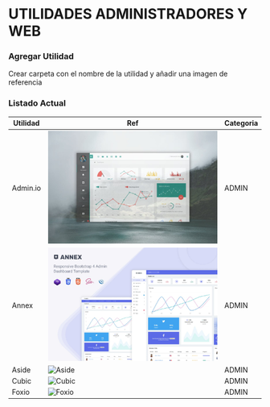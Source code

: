 # UTILIDADES ADMINISTRADORES Y WEB

### Agregar Utilidad
Crear carpeta con el nombre de la utilidad y añadir una imagen de referencia

### Listado Actual

| Utilidad | Ref | Categoria|
| ------ | ------ | ------ |
| Admin.io | ![Admin.io](/Administradores/Admin.io/98496086-b6ed-42cc-b2c3-4dd68de704de.jpeg "Admin.io") | ADMIN  |
| Annex | ![Annex](/Administradores/Annex/a40bc87d-43a8-4967-8093-2c6423091e9f.jpeg "Annex") | ADMIN  |
| Aside | ![Aside](/Administradores/Admin.io/112c1875-a12b-4843-b2c6-2c6b1d458f2a.jpeg "Admin.io") | ADMIN  |
| Cubic | ![Cubic](/Administradores/Admin.io/9672a22d-eba5-43b3-8024-94e1201de513.jpeg "Admin.io") | ADMIN  |
| Foxio | ![Foxio](/Administradores/Admin.io/1390c93d-1133-41b5-a8ed-883ab0b55ecf.jpeg "Admin.io") | ADMIN  |

